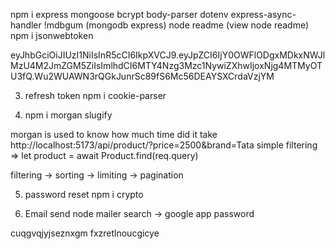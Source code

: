 npm i express mongoose bcrypt body-parser dotenv express-async-handler
!mdbgum (mongodb express)
node readme (view node readme)
npm i jsonwebtoken


eyJhbGciOiJIUzI1NiIsInR5cCI6IkpXVCJ9.eyJpZCI6IjY0OWFlODgxMDkxNWJlMzU4M2JmZGM5ZiIsImlhdCI6MTY4Nzg3Mzc1NywiZXhwIjoxNjg4MTMyOTU3fQ.Wu2WUAWN3rQGkJunrSc89fS6Mc56DEAYSXCrdaVzjYM

3. refresh token
npm i cookie-parser

4. npm i morgan slugify

morgan is used to know how much time did it take
http://localhost:5173/api/product/?price=2500&brand=Tata
simple filtering => let product = await Product.find(req.query)

filtering -> sorting -> limiting -> pagination

5. password reset
npm i crypto

6. Email send node mailer
search -> google app password

cuqgvqjyjseznxgm
fxzretlnoucgicye